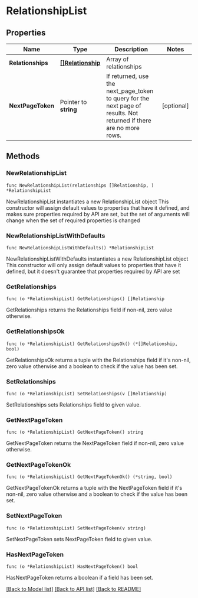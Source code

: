 # RelationshipList

## Properties

Name | Type | Description | Notes
------------ | ------------- | ------------- | -------------
**Relationships** | [**[]Relationship**](Relationship.md) | Array of relationships | 
**NextPageToken** | Pointer to **string** | If returned, use the next_page_token to query for the next page of results. Not returned if there are no more rows. | [optional] 

## Methods

### NewRelationshipList

`func NewRelationshipList(relationships []Relationship, ) *RelationshipList`

NewRelationshipList instantiates a new RelationshipList object
This constructor will assign default values to properties that have it defined,
and makes sure properties required by API are set, but the set of arguments
will change when the set of required properties is changed

### NewRelationshipListWithDefaults

`func NewRelationshipListWithDefaults() *RelationshipList`

NewRelationshipListWithDefaults instantiates a new RelationshipList object
This constructor will only assign default values to properties that have it defined,
but it doesn't guarantee that properties required by API are set

### GetRelationships

`func (o *RelationshipList) GetRelationships() []Relationship`

GetRelationships returns the Relationships field if non-nil, zero value otherwise.

### GetRelationshipsOk

`func (o *RelationshipList) GetRelationshipsOk() (*[]Relationship, bool)`

GetRelationshipsOk returns a tuple with the Relationships field if it's non-nil, zero value otherwise
and a boolean to check if the value has been set.

### SetRelationships

`func (o *RelationshipList) SetRelationships(v []Relationship)`

SetRelationships sets Relationships field to given value.


### GetNextPageToken

`func (o *RelationshipList) GetNextPageToken() string`

GetNextPageToken returns the NextPageToken field if non-nil, zero value otherwise.

### GetNextPageTokenOk

`func (o *RelationshipList) GetNextPageTokenOk() (*string, bool)`

GetNextPageTokenOk returns a tuple with the NextPageToken field if it's non-nil, zero value otherwise
and a boolean to check if the value has been set.

### SetNextPageToken

`func (o *RelationshipList) SetNextPageToken(v string)`

SetNextPageToken sets NextPageToken field to given value.

### HasNextPageToken

`func (o *RelationshipList) HasNextPageToken() bool`

HasNextPageToken returns a boolean if a field has been set.


[[Back to Model list]](../README.md#documentation-for-models) [[Back to API list]](../README.md#documentation-for-api-endpoints) [[Back to README]](../README.md)


